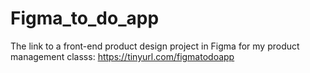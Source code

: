 # Figma_to_do_app
The link to a front-end product design project in Figma for my product management classs: https://tinyurl.com/figmatodoapp
